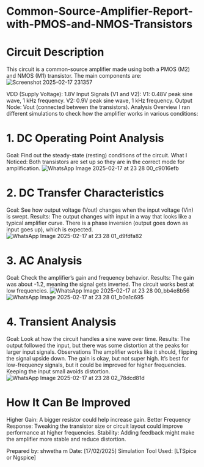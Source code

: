 # Common-Source-Amplifier-Report-with-PMOS-and-NMOS-Transistors
# Circuit Description
This circuit is a common-source amplifier made using both a PMOS (M2) and NMOS (M1) transistor. The main components are:
![Screenshot 2025-02-17 231357](https://github.com/user-attachments/assets/48384385-2988-47c2-8d0f-446269e7fbd9)

VDD (Supply Voltage): 1.8V
Input Signals (V1 and V2):
V1: 0.48V peak sine wave, 1 kHz frequency.
V2: 0.9V peak sine wave, 1 kHz frequency.
Output Node: Vout (connected between the transistors).
Analysis Overview
I ran different simulations to check how the amplifier works in various conditions:

# 1. DC Operating Point Analysis
Goal: Find out the steady-state (resting) conditions of the circuit.
What I Noticed:
Both transistors are set up so they are in the correct mode for amplification.
![WhatsApp Image 2025-02-17 at 23 28 00_c9016efb](https://github.com/user-attachments/assets/90de7fc8-0e61-4e6d-94ea-8d3e3329bb8f)

# 2. DC Transfer Characteristics
Goal: See how output voltage (Vout) changes when the input voltage (Vin) is swept.
Results:
The output changes with input in a way that looks like a typical amplifier curve.
There is a phase inversion (output goes down as input goes up), which is expected.
![WhatsApp Image 2025-02-17 at 23 28 01_d9fdfa82](https://github.com/user-attachments/assets/60095a07-8e31-4af1-bbae-3f2cd14c197c)


# 3. AC Analysis
Goal: Check the amplifier’s gain and frequency behavior.
Results:
The gain was about -1.2, meaning the signal gets inverted.
The circuit works best at low frequencies.
![WhatsApp Image 2025-02-17 at 23 28 00_bb4e8b56](https://github.com/user-attachments/assets/0904c0f3-6465-461b-acd8-f794169a4461)
![WhatsApp Image 2025-02-17 at 23 28 01_b0a1c695](https://github.com/user-attachments/assets/32dd879f-7e06-47d5-9e28-6cfd12f6a708)



# 4. Transient Analysis
Goal: Look at how the circuit handles a sine wave over time.
Results:
The output followed the input, but there was some distortion at the peaks for larger input signals.
Observations
The amplifier works like it should, flipping the signal upside down.
The gain is okay, but not super high.
It’s best for low-frequency signals, but it could be improved for higher frequencies.
Keeping the input small avoids distortion.
![WhatsApp Image 2025-02-17 at 23 28 02_78dcd81d](https://github.com/user-attachments/assets/bb97268c-68f2-467d-9d34-00487d69749c)

# How It Can Be Improved
Higher Gain: A bigger resistor could help increase gain.
Better Frequency Response: Tweaking the transistor size or circuit layout could improve performance at higher frequencies.
Stability: Adding feedback might make the amplifier more stable and reduce distortion.

Prepared by: shwetha m
Date: [17/02/2025]
Simulation Tool Used: [LTSpice or Ngspice]

